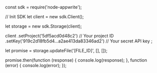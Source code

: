 const sdk = require('node-appwrite');

// Init SDK
let client = new sdk.Client();

let storage = new sdk.Storage(client);

client
    .setProject('5df5acd0d48c2') // Your project ID
    .setKey('919c2d18fb5d4...a2ae413da83346ad2') // Your secret API key
;

let promise = storage.updateFile('[FILE_ID]', [], []);

promise.then(function (response) {
    console.log(response);
}, function (error) {
    console.log(error);
});